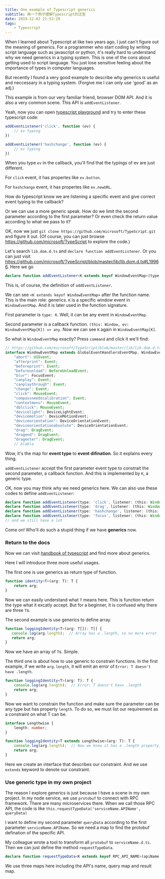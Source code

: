 ```yaml
---
title: One example of Typescript generics
subtitle: 用一个例子理解Typescript的泛型
date: 2019-12-02 21:53:29
tags:
    - Typescript
---
```


When I learned about Typescript at like two years ago, I just can't figure out the meaning of generics.
For a programmer who start coding by writing script language such as javascript or python, it's really hard to understand why we need generics in a typing system. This is one of the cons about getting used to script language. You just lose sensitive feeling about the importance of types in computer languages.

But recently I found a very good example to describe why generics is useful and neccessary in a typing system. (Forgive me I can only use 'good' as an adj.)

This example is from our very familiar friend, browser DOM API. And it is also a very common scene. This API is `addEventListener`.

Yeah, now you can open [typescript playground](http://www.typescriptlang.org/play/) and try to enter these typescript code:

```typescript
addEventListener('click', function (ev) {
    // ev typing
})

addEventListener('hashchange', function (ev) {
    // ev typing
})
```

When you type `ev` in the callback, you'll find that the typings of ev are just different.

For `click` event, it has propertes like `ev.button`.

For `hashchange` event, it has propertes like `ev.newURL`.

How do typescript know we are listening a specific event and give correct event typing to the callback? 

Or we can use a more generic speak. How do we limit the second parameter according to the first parameter? Or even check the return value according to what we pass to it?

OK, now we just `git clone https://github.com/microsoft/TypeScript.git` and figure it out.
(Of course, you can just browse https://github.com/microsoft/TypeScript to explore the code.)

Let's search `lib.dom.d.ts` and `declare function addEventListener`. Or you can just visit https://github.com/microsoft/TypeScript/blob/master/lib/lib.dom.d.ts#L19966. Here we go

```typescript
declare function addEventListener<K extends keyof WindowEventMap>(type: K, listener: (this: Window, ev: WindowEventMap[K]) => any, options?: boolean | AddEventListenerOptions): void;
```

This is, of course, the definition of `addEventListener`.

We can see `<K extends keyof WindowEventMap>` after the function name. This is the main role: generics.
`K` is a specific window event in `WindowEventMap`. And it is later used in the function signature.

First parameter is `type: K`. Well, it can be any event in `WindowEventMap`.

Second parameter is a callback function. `(this: Window, ev: WindowEventMap[K]) => any`. Now we can see `K` again in `WindowEventMap[K]`.

So what is `WindowEventMap` exactly? Press `command` and click it we'll find:

```typescript
// https://github.com/microsoft/TypeScript/blob/master/lib/lib.dom.d.ts#L18434
interface WindowEventMap extends GlobalEventHandlersEventMap, WindowEventHandlersEventMap {
    "abort": UIEvent;
    "afterprint": Event;
    "beforeprint": Event;
    "beforeunload": BeforeUnloadEvent;
    "blur": FocusEvent;
    "canplay": Event;
    "canplaythrough": Event;
    "change": Event;
    "click": MouseEvent;
    "compassneedscalibration": Event;
    "contextmenu": MouseEvent;
    "dblclick": MouseEvent;
    "devicelight": DeviceLightEvent;
    "devicemotion": DeviceMotionEvent;
    "deviceorientation": DeviceOrientationEvent;
    "deviceorientationabsolute": DeviceOrientationEvent;
    "drag": DragEvent;
    "dragend": DragEvent;
    "dragenter": DragEvent;
    // blabla
```

Wow, it's the map for **event type** to **event difination**. So it explains every thing.

`addEventListener` accept the first parameter event type to constrait the second parameter, a callback function.
And this is implemented by `K`, a generic type.

OK, now you may think why we need generics here. We can also use these codes to define `addEventListener`:

```typescript
declare function addEventListener(type: 'click', listener: (this: Window, ev: MouseEvent) => any, options?: boolean | AddEventListenerOptions): void;
declare function addEventListener(type: 'drag', listener: (this: Window, ev: DragEvent) => any, options?: boolean | AddEventListenerOptions): void;
declare function addEventListener(type: 'hashchange', listener: (this: Window, ev: HashChangeEvent) => any, options?: boolean | AddEventListenerOptions): void;
declare function addEventListener(type: 'focus', listener: (this: Window, ev: FocusEvent) => any, options?: boolean | AddEventListenerOptions): void;
// and we still have a lot
```
Come on! Who'll do such a stupid thing if we have **generics** now.

### Return to the docs

Now we can visit [handbook of typescript](http://www.typescriptlang.org/docs/handbook/generics.html) and find more about generics.

Here I will introduce three more useful usages.

The first one is use generics as return type of function.
```typescript
function identity<T>(arg: T): T {
    return arg;
}
```
Now we can easily understand what `T` means here. This is function return the type what it excatly accept.
 But for a beginner, it is confused why there are three `T`s.

 The second example is use generics to define array.

 ```typescript
 function loggingIdentity<T>(arg: T[]): T[] {
    console.log(arg.length);  // Array has a .length, so no more error
    return arg;
}
 ```
Now we have an array of `T`s. Simple.

The third one is about how to use generic to constrain functions. In the first example, if we write `arg.length`, it will emit an error of `Error: T doesn't have .length`.

```typescript
function loggingIdentity<T>(arg: T): T {
    console.log(arg.length);  // Error: T doesn't have .length
    return arg;
}
```

Now we want to constrain the function and make sure the parameter can be any type but has property `length`. To do so, we must list our requirement as a constraint on what T can be. 

```typescript
interface Lengthwise {
    length: number;
}

function loggingIdentity<T extends Lengthwise>(arg: T): T {
    console.log(arg.length);  // Now we know it has a .length property, so no more error
    return arg;
}
```
Here we create an interface that describes our constraint. And we use `extends` keyword to denote our constraint.

### Use generic type in my own project

The reason I explore generics is just because I have a scene in my own project. In my node service, we use `protobuf` to connect with RPC framework. There are many microservices there. When we call those RPC API, the code is like `this.requestTypeData('serviceName.APIName', queryData)`

I want to define my second parameter `queryData` according to the first parameter `serviceName.APIName`. So we need a map to find the protobuf defination of the specific API.

My colleague wrote a tool to transform all `protobuf` to `serviceName.d.ts`. Then we can just define the method `requestTypeData`.

```typescript
declare function requestTypeData<K extends keyof RPC_API_NAME>(apiName: K, queryData: RPC_API_REQ_MAP[K]): RPC_API_RES_MAP[K];
```
We use three maps here including the API's name, query map and result map.